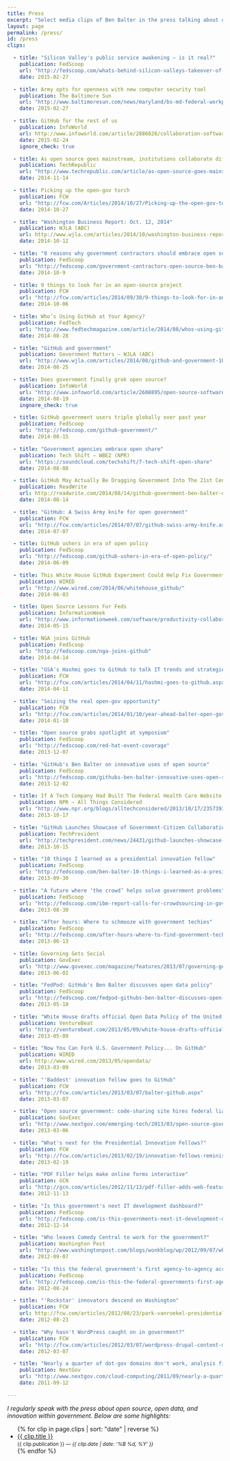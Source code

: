 ```yaml
---
title: Press
excerpt: "Select media clips of Ben Balter in the press talking about open source, open data, and government innovation."
layout: page
permalink: /press/
id: /press
clips:

  - title: "Silicon Valley's public service awakening — is it real?"
    publication: FedScoop
    url: "http://fedscoop.com/whats-behind-silicon-valleys-takeover-of-washington-d-c"
    date: 2015-02-27

  - title: Army opts for openness with new computer security tool
    publication: The Baltimore Sun
    url: "http://www.baltimoresun.com/news/maryland/bs-md-federal-workplace-computer-security-20150227-story.html"
    date: 2015-02-27

  - title: GitHub for the rest of us
    publication: InfoWorld
    url: http://www.infoworld.com/article/2886828/collaboration-software/github-for-the-rest-of-us.html
    date: 2015-02-24
    ignore_check: true

  - title: As open source goes mainstream, institutions collaborate differently
    publication: TechRepublic
    url: "http://www.techrepublic.com/article/as-open-source-goes-mainstream-institutions-collaborate-differently/"
    date: 2014-11-14

  - title: Picking up the open-gov torch
    publication: FCW
    url: "http://fcw.com/Articles/2014/10/27/Picking-up-the-open-gov-torch.aspx"
    date: 2014-10-27

  - title: "Washington Business Report: Oct. 12, 2014"
    publication: WJLA (ABC)
    url: http://www.wjla.com/articles/2014/10/washington-business-report-oct-12-2014-107984.html
    date: 2014-10-12

  - title: "8 reasons why government contractors should embrace open source software"
    publication: FedScoop
    url: "http://fedscoop.com/government-contractors-open-source-ben-balter/"
    date: 2014-10-9

  - title: 9 things to look for in an open-source project
    publication: FCW
    url: "http://fcw.com/articles/2014/09/30/9-things-to-look-for-in-an-open-source-project.aspx"
    date: 2014-10-06

  - title: Who’s Using GitHub at Your Agency?
    publication: FedTech
    url: "http://www.fedtechmagazine.com/article/2014/08/whos-using-github-your-agency"
    date: 2014-08-28

  - title: "GitHub and government"
    publication: Government Matters — WJLA (ABC)
    url: "http://www.wjla.com/articles/2014/08/github-and-government-106444.html"
    date: 2014-08-25

  - title: Does government finally grok open source?
    publication: InfoWorld
    url: "http://www.infoworld.com/article/2608895/open-source-software/open-source-software-does-government-finally-grok-open-source.html"
    date: 2014-08-19
    ingnore_check: true

  - title: GitHub government users triple globally over past year
    publication: FedScoop
    url: "http://fedscoop.com/github-government/"
    date: 2014-08-15

  - title: "Government agencies embrace open share"
    publication: Tech Shift — WBEZ (NPR)
    url: "https://soundcloud.com/techshift/7-tech-shift-open-share"
    date: 2014-08-08

  - title: GitHub May Actually Be Dragging Government Into The 21st Century
    publication: ReadWrite
    url: http://readwrite.com/2014/08/14/github-government-ben-balter-open-source
    date: 2014-08-14

  - title: "GitHub: A Swiss Army knife for open government"
    publication: FCW
    url: "http://fcw.com/articles/2014/07/07/github-swiss-army-knife.aspx"
    date: 2014-07-07

  - title: GitHub ushers in era of open policy
    publication: FedScoop
    url: "http://fedscoop.com/github-ushers-in-era-of-open-policy/"
    date: 2014-06-09

  - title: This White House GitHub Experiment Could Help Fix Government
    publication: WIRED
    url: "http://www.wired.com/2014/06/whitehouse_github/"
    date: 2014-06-03

  - title: Open Source Lessons For Feds
    publication: InformationWeek
    url: "http://www.informationweek.com/software/productivity-collaboration-apps/open-source-lessons-for-feds-/d/d-id/1252753"
    date: 2014-05-15

  - title: NGA joins GitHub
    publication: FedScoop
    url: "http://fedscoop.com/nga-joins-github"
    date: 2014-04-14

  - title: "GSA's Hashmi goes to GitHub to talk IT trends and strategies"
    publication: FCW
    url: "http://fcw.com/articles/2014/04/11/hashmi-goes-to-github.aspx"
    date: 2014-04-11

  - title: "Seizing the real open-gov opportunity"
    publication: FCW
    url: "http://fcw.com/articles/2014/01/10/year-ahead-balter-open-gov.aspx"
    date: 2014-01-10

  - title: "Open source grabs spotlight at symposium"
    publication: FedScoop
    url: "http://fedscoop.com/red-hat-event-coverage"
    date: 2013-12-07

  - title: "GitHub's Ben Balter on innovative uses of open source"
    publication: FedScoop
    url: "http://fedscoop.com/githubs-ben-balter-innovative-uses-open-source"
    date: 2013-12-02

  - title: If A Tech Company Had Built The Federal Health Care Website
    publication: NPR — All Things Considered
    url: "http://www.npr.org/blogs/alltechconsidered/2013/10/17/235739367/if-a-tech-company-had-built-the-federal-health-care-website"
    date: 2013-10-17

  - title: "GitHub Launches Showcase of Government-Citizen Collaborations"
    publication: TechPresident
    url: "http://techpresident.com/news/24431/github-launches-showcase-government-citizen-collaborations"
    date: 2013-10-15

  - title: "10 things I learned as a presidential innovation fellow"
    publication: FedScoop
    url: "http://fedscoop.com/ben-balter-10-things-i-learned-as-a-presidential-innovation-fellow"
    date: 2013-09-30

  - title: "A future where ‘the crowd’ helps solve government problems"
    publication: FedScoop
    url: "http://fedscoop.com/ibm-report-calls-for-crowdsourcing-in-government"
    date: 2013-08-30

  - title: "After hours: Where to schmooze with government techies"
    publication: FedScoop
    url: "http://fedscoop.com/after-hours-where-to-find-government-techies"
    date: 2013-06-13

  - title: Governing Gets Social
    publication: GovExec
    url: "http://www.govexec.com/magazine/features/2013/07/governing-gets-social/65831/"
    date: 2013-06-01

  - title: "FedPod: GitHub's Ben Balter discusses open data policy"
    publication: FedScoop
    url: "http://fedscoop.com/fedpod-githubs-ben-balter-discusses-open-data-policy/"
    date: 2013-05-10

  - title: "White House drafts official Open Data Policy of the United States"
    publication: VentureBeat
    url: "http://venturebeat.com/2013/05/09/white-house-drafts-official-open-data-policy-of-the-united-states-on-github/"
    date: 2013-05-09

  - title: "Now You Can Fork U.S. Government Policy... On GitHub"
    publication: WIRED
    url: http://www.wired.com/2013/05/opendata/
    date: 2013-03-09

  - title: "'Baddest' innovation fellow goes to GitHub"
    publication: FCW
    url: "http://fcw.com/articles/2013/03/07/balter-github.aspx"
    date: 2013-03-07

  - title: "Open source government: code-sharing site hires federal liaison"
    publication: GovExec
    url: "http://www.nextgov.com/emerging-tech/2013/03/open-source-government-code-sharing-site-hires-federal-liaison/61718/"
    date: 2013-03-06

  - title: "What's next for the Presidential Innovation Fellows?"
    publication: FCW
    url: "http://fcw.com/articles/2013/02/19/innovation-fellows-reminisce.aspx"
    date: 2013-02-19

  - title: "PDF Filler helps make online forms interactive"
    publication: GCN
    url: "http://gcn.com/articles/2012/11/13/pdf-filler-adds-web-features-to-standard-pdf.aspx"
    date: 2012-11-13

  - title: "Is this government's next IT development dashboard?"
    publication: FedScoop
    url: "http://fedscoop.com/is-this-governments-next-it-development-dashboard"
    date: 2012-12-14

  - title: "Who leaves Comedy Central to work for the government?"
    publication: Washington Post
    url: "http://www.washingtonpost.com/blogs/wonkblog/wp/2012/09/07/who-leaves-comedy-central-to-work-for-the-government/"
    date: 2012-09-07

  - title: "Is this the federal government's first agency-to-agency accepted pull request?"
    publication: FedScoop
    url: "http://fedscoop.com/is-this-the-federal-governments-first-agency-to-agency-accepted-pull-request"
    date: 2012-08-24

  - title: "'Rockstar' innovators descend on Washington"
    publication: FCW
    url: http://fcw.com/articles/2012/08/23/park-vanroekel-presidential-innovation-fellows-program.aspx
    date: 2012-08-23

  - title: "Why hasn't WordPress caught on in government?"
    publication: FCW
    url: "http://fcw.com/articles/2012/03/07/wordpress-drupal-content-management-.gov.aspx"
    date: 2012-03-07

  - title: "Nearly a quarter of dot-gov domains don't work, analysis finds"
    publication: NextGov
    url: "http://www.nextgov.com/cloud-computing/2011/09/nearly-a-quarter-of-dot-gov-domains-dont-work-analysis-finds/49751/"
    date: 2011-09-12

---
```


*I regularly speak with the press about open source, open data, and innovation within government. Below are some highlights:*

<ul id="clips">
{% for clip in page.clips | sort: "date" | reverse %}
  <li>
    <a href="{{ clip.url }}" class="title" {% if clip.ignore_check %}data-proofer-ignore="true"{% endif %}>{{ clip.title }}</a><br />
    <small><span class="publication">{{ clip.publication }}</span> — <em>{{ clip.date | date: '%B %d, %Y' }}</em></small>
  </li>
{% endfor %}
</ul>
